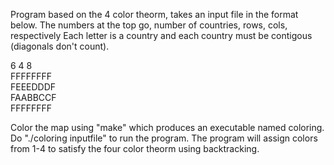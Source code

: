 Program based on the 4 color theorm, takes an input file in the format below.
The numbers at the top go, number of countries, rows, cols, respectively
Each letter is a country and each country must be contigous (diagonals don't count).

6 4 8                                                
FFFFFFFF                                       
FEEEDDDF                    
FAABBCCF                
FFFFFFFF                               

Color the map using "make" which produces an executable named coloring. Do "./coloring inputfile" to run the program. 
The program will assign colors from 1-4 to satisfy the four color theorm using backtracking.
